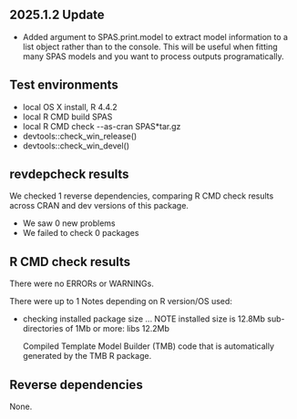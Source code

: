## 2025.1.2 Update
* Added argument to SPAS.print.model to extract model information to a list object rather than to the console.
This will be useful when fitting many SPAS models and you want to process outputs programatically.


## Test environments
* local OS X install, R 4.4.2
* local R CMD build SPAS
* local R CMD check --as-cran SPAS*tar.gz
* devtools::check_win_release()
* devtools::check_win_devel()


## revdepcheck results

We checked 1 reverse dependencies, comparing R CMD check results across CRAN and dev versions of this package.

 * We saw 0 new problems
 * We failed to check 0 packages


## R CMD check results
There were no ERRORs or WARNINGs. 

There were up to 1 Notes depending on R version/OS used: 

* checking installed package size ... NOTE
  installed size is 12.8Mb
  sub-directories of 1Mb or more:
    libs  12.2Mb

  Compiled Template Model Builder (TMB) code that is automatically generated
  by the TMB R package.
  

## Reverse dependencies

None.